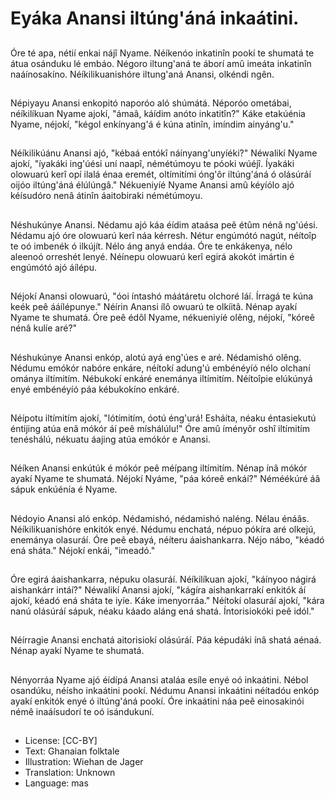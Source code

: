 # Eyáka Anansi iltúng'áná inkaátini.

##
Óre té apa, nétií enkai nájî Nyame.
Néíkenóo inkatinîn pookí te
shumatá te átua osánduku lé
embáo.
Négoro iltung'aná te áborí amû
imeáta inkatinîn naáínosakíno.
Néíkilikuanishóre iltung'aná Anansi,
olkéndi ngên.

##
Népiyayu Anansi enkopitó naporóo
aló shúmátá. Néporóo ometábai,
néíkilíkuan Nyame ajokí, "ámaâ,
káídim anóto inkatitîn?" Káke
etakúénia Nyame, néjokí, "kégol
enkínyang'á é kúna atinîn, imíndim
ainyáng'u."

##
Néíkilikúánu Anansi ajó, "kébaá
entókî náínyang'unyíéki?" Néwalikí
Nyame ajokí, "íyakáki ing'úési uní
naapî, némétúmoyu te póoki wúéjî.
Íyakáki olowuarú kerî opí ilalá énaa
eremét, oltímitími óng'ôr iltúng'áná
ó olásúráí oijóo iltúng'áná
élúlúngâ."
Nékueniyíé Nyame Anansi amû
kéyíólo ajó kéísudóro nenâ átinîn
áaitobiraki némétúmoyu.

##
Néshukúnye Anansi. Nédamu ajó
káa éídim ataása peê étûm nénâ
ng'úési.
Nédamu ajó óre olowuarú kerî náa
kérresh. Nétur engúmótó nagút,
néítoîp te oó imbenék ó ilkújít. Nélo
áng anyá endáa. Óre te enkákenya,
nélo aleenoó orreshét lenyé.
Néínepu olowuarú kerî egirá akokót
imártin é engúmótó ajó áílépu.

##
Néjokí Anansi olowuarú, "óoi
íntashó máátáretu olchoré láí.
Írragá te kúna keék peê
ááílépunye."
Néírin Anansi ílô owuarú te olkíitâ.
Nénap ayakí Nyame te shumatá.
Óre peê édôl Nyame, nékueniyíé
olêng, néjokí, "kóreê nénâ kulíe
aré?"

##
Néshukúnye Anansi enkóp, alotú
ayá eng'úes e aré. Nédamishó
olêng.
Nédumu emókór nabóre enkáre,
néítokí adung'ú embénéyíó nélo
olchaní ománya iltímitím. Nébukokí
enkáré enemánya iltímitím.
Néítoîpie elúkúnyá enyé embénéyíó
páa kébukokíno enkáré.

##
Néípotu iltímitím ajokí, "lótímitím,
óotú éng'urá! Esháíta, néaku
éntasiekutú éntijing atúa enâ mókór
áí peê míshálúlu!"
Óre amû íményôr oshî iltímitím
tenéshálú, nékuatu áajing atúa
emókór e Anansi.

##
Néíken Anansi enkútúk é mókór peê
méípang iltímitím. Nénap ínâ mókór
ayakí Nyame te shumatá.
Néjokí Nyáme, "páa kóreê enkáí?"
Néméékúré áâ sápuk enkúénía é
Nyame.

##
Nédoyio Anansi aló enkóp.
Nédamishó, nédamishó naléng.
Nélau énáâs. Néíkilikuanishóre
enkitók enyé.
Nédumu enchatá, népuo pókíra aré
olkejú, enemánya olasuráí.
Óre peê ebayá, néíteru
áaishankarra. Néjo nábo, "kéadó
ená sháta."
Néjokí enkái, "imeadó."

##
Óre egirá áaishankarra, népuku
olasuráí. Néíkilíkuan ajokí, "káínyoo
nágirá aishankárr intáí?" Néwalikí
Anansi ajokí, "kágíra aishankarrakí
enkitók áí ajokí, kéadó ená sháta te
iyíe. Káke imenyorráa."
Néítokí olasuráí ajokí, "kára nanú
olásúráí sápuk, néaku káado aláng
ená shatá. Íntorisiokóki peê idól."

##
Néírragie Anansi enchatá aitorisiokí
olásúráí. Páa képudáki ínâ shatá
aénaá.
Nénap ayakí Nyame te shumatá.

##
Nényorráa Nyame ajó éídípá Anansi
ataláa esíle enyé oó inkaátini. Nébol
osandúku, néísho inkaátini pookí.
Nédumu Anansi inkaátini néítadóu
enkóp ayakí enkitók enyé ó
iltúng'áná pookí.
Óre inkaátini náa peê einosakinói
némê inaáísudorí te oó isándukuní.

##
* License: [CC-BY]
* Text: Ghanaian folktale
* Illustration: Wiehan de Jager
* Translation: Unknown
* Language: mas
